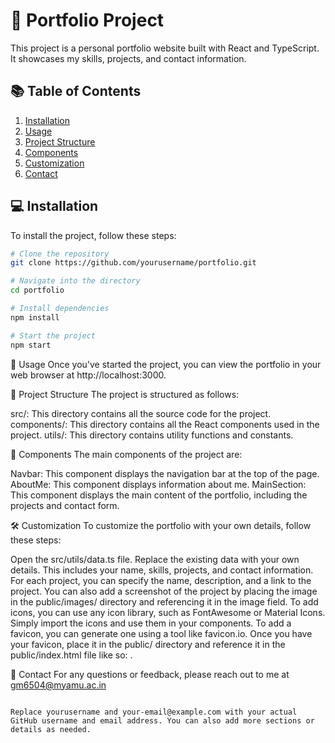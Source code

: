 # 🎨 Portfolio Project

This project is a personal portfolio website built with React and TypeScript. It showcases my skills, projects, and contact information.

## 📚 Table of Contents

1. [Installation](#i-nstallation)
2. [Usage](#-usage)
3. [Project Structure](#-project-structure)
4. [Components](#-components)
5. [Customization](#-customization)
6. [Contact](#-contact)

## 💻 Installation

To install the project, follow these steps:

```bash
# Clone the repository
git clone https://github.com/yourusername/portfolio.git

# Navigate into the directory
cd portfolio

# Install dependencies
npm install

# Start the project
npm start


```

🚀 Usage
Once you've started the project, you can view the portfolio in your web browser at http://localhost:3000.

📂 Project Structure
The project is structured as follows:

src/: This directory contains all the source code for the project.
components/: This directory contains all the React components used in the project.
utils/: This directory contains utility functions and constants.

🧩 Components
The main components of the project are:

Navbar: This component displays the navigation bar at the top of the page.
AboutMe: This component displays information about me.
MainSection: This component displays the main content of the portfolio, including the projects and contact form.

🛠 Customization
To customize the portfolio with your own details, follow these steps:

Open the src/utils/data.ts file.
Replace the existing data with your own details. This includes your name, skills, projects, and contact information.
For each project, you can specify the name, description, and a link to the project. You can also add a screenshot of the project by placing the image in the public/images/ directory and referencing it in the image field.
To add icons, you can use any icon library, such as FontAwesome or Material Icons. Simply import the icons and use them in your components.
To add a favicon, you can generate one using a tool like favicon.io. Once you have your favicon, place it in the public/ directory and reference it in the public/index.html file like so: <link rel="icon" href="%PUBLIC_URL%/favicon.ico" />.

📧 Contact
For any questions or feedback, please reach out to me at gm6504@myamu.ac.in

```

Replace yourusername and your-email@example.com with your actual GitHub username and email address. You can also add more sections or details as needed.

```
